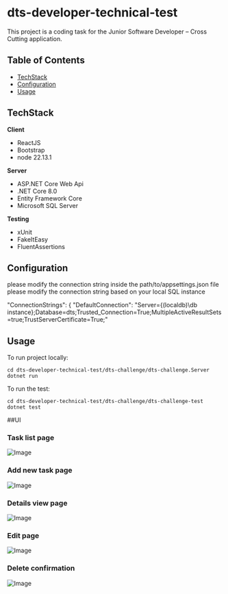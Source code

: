 # dts-developer-technical-test

This project is a coding task for the Junior Software Developer – Cross Cutting application.

## Table of Contents
- [TechStack](#TechStack)
- [Configuration](#Configuration)
- [Usage](#usage)



## TechStack

**Client** 

- ReactJS
- Bootstrap
- node 22.13.1

**Server** 

- ASP.NET Core Web Api
- .NET Core 8.0
- Entity Framework Core
- Microsoft SQL Server

**Testing**

- xUnit
- FakeItEasy
- FluentAssertions

## Configuration

please modify the connection string inside the path/to/appsettings.json file please modify the connection string based on your local SQL instance

"ConnectionStrings": {
  "DefaultConnection": "Server={(localdb)\\db instance};Database=dts;Trusted_Connection=True;MultipleActiveResultSets=true;TrustServerCertificate=True;"

## Usage

To run project locally:

```Terminal of choice
cd dts-developer-technical-test/dts-challenge/dts-challenge.Server
dotnet run
```

To run the test:
```Terminal of choice
cd dts-developer-technical-test/dts-challenge/dts-challenge-test
dotnet test
```
##UI

### Task list page
![Image](https://github.com/user-attachments/assets/6a7196bc-4d57-46d6-afeb-bafdbd30bb56)

### Add new task page
![Image](https://github.com/user-attachments/assets/30825759-9fa8-4ef3-8577-b0ffd6a68c43)

### Details view page
![Image](https://github.com/user-attachments/assets/107a1e3f-f4f0-4c21-9562-5b2d26f7fbbf)

### Edit page
![Image](https://github.com/user-attachments/assets/18b56519-25f9-4b5e-a92c-2f449cc70a5c)

### Delete confirmation
![Image](https://github.com/user-attachments/assets/23f26439-0d86-4ac1-897b-c2b6c8ce0394)
